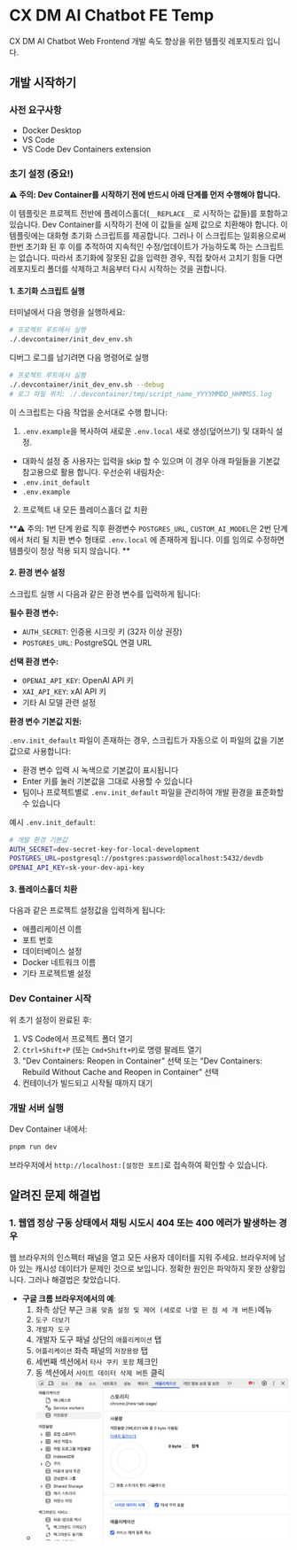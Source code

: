 # CX DM AI Chatbot FE Temp

CX DM AI Chatbot Web Frontend 개발 속도 향상을 위한 템플릿 레포지토리 입니다.

## 개발 시작하기

### 사전 요구사항

- Docker Desktop
- VS Code
- VS Code Dev Containers extension

### 초기 설정 (중요!)

**⚠️ 주의: Dev Container를 시작하기 전에 반드시 아래 단계를 먼저 수행해야 합니다.**

이 템플릿은 프로젝트 전반에 플레이스홀더(`__REPLACE__`로 시작하는 값들)를 포함하고 있습니다.
Dev Container를 시작하기 전에 이 값들을 실제 값으로 치환해야 합니다.
이 템플릿에는 대화형 초기화 스크립트를 제공합니다. 그러나 이 스크립트는 일회용으로써 한번 초기화 된 후 이를 추적하여 지속적인 수정/업데이트가 가능하도록 하는 스크립트는 없습니다. 따라서 초기화에 잘못된 값을 입력한 경우, 직접 찾아서 고치기 힘들 다면 레포지토리 폴더를 삭제하고 처음부터 다시 시작하는 것을 권합니다.

#### 1. 초기화 스크립트 실행

터미널에서 다음 명령을 실행하세요:

```bash
# 프로젝트 루트에서 실행
./.devcontainer/init_dev_env.sh
```

디버그 로그를 남기려면 다음 명령어로 실행

```bash
# 프로젝트 루트에서 실행
./.devcontainer/init_dev_env.sh --debug
# 로그 파일 위치: ./.devcontainer/tmp/script_name_YYYYMMDD_HHMMSS.log
```

이 스크립트는 다음 작업을 순서대로 수행 합니다:

1. `.env.example`을 복사하여 새로운 `.env.local` 새로 생성(덮어쓰기) 및 대화식 설정.

- 대화식 설정 중 사용자는 입력을 skip 할 수 있으며 이 경우 아래 파일들을 기본값 참고용으로 활용 합니다. 우선순위 내림차순:
- `.env.init_default`
- `.env.example`

2. 프로젝트 내 모든 플레이스홀더 값 치환

**⚠️ 주의: 1번 단계 완료 직후 환경변수 `POSTGRES_URL`, `CUSTOM_AI_MODEL`은 2번 단계에서 처리 될 치환 변수 형태로 `.env.local` 에 존재하게 됩니다. 이를 임의로 수정하면 템플릿이 정상 적용 되지 않습니다. **

#### 2. 환경 변수 설정

스크립트 실행 시 다음과 같은 환경 변수를 입력하게 됩니다:

**필수 환경 변수:**

- `AUTH_SECRET`: 인증용 시크릿 키 (32자 이상 권장)
- `POSTGRES_URL`: PostgreSQL 연결 URL

**선택 환경 변수:**

- `OPENAI_API_KEY`: OpenAI API 키
- `XAI_API_KEY`: xAI API 키
- 기타 AI 모델 관련 설정

**환경 변수 기본값 지원:**

`.env.init_default` 파일이 존재하는 경우, 스크립트가 자동으로 이 파일의 값을 기본값으로 사용합니다:

- 환경 변수 입력 시 녹색으로 기본값이 표시됩니다
- Enter 키를 눌러 기본값을 그대로 사용할 수 있습니다
- 팀이나 프로젝트별로 `.env.init_default` 파일을 관리하여 개발 환경을 표준화할 수 있습니다

예시 `.env.init_default`:

```bash
# 개발 환경 기본값
AUTH_SECRET=dev-secret-key-for-local-development
POSTGRES_URL=postgresql://postgres:password@localhost:5432/devdb
OPENAI_API_KEY=sk-your-dev-api-key
```

#### 3. 플레이스홀더 치환

다음과 같은 프로젝트 설정값을 입력하게 됩니다:

- 애플리케이션 이름
- 포트 번호
- 데이터베이스 설정
- Docker 네트워크 이름
- 기타 프로젝트별 설정

### Dev Container 시작

위 초기 설정이 완료된 후:

1. VS Code에서 프로젝트 폴더 열기
2. `Ctrl+Shift+P` (또는 `Cmd+Shift+P`)로 명령 팔레트 열기
3. "Dev Containers: Reopen in Container" 선택 또는 "Dev Containers: Rebuild Without Cache and Reopen in Container" 선택
4. 컨테이너가 빌드되고 시작될 때까지 대기

### 개발 서버 실행

Dev Container 내에서:

```bash
pnpm run dev
```

브라우저에서 `http://localhost:[설정한 포트]`로 접속하여 확인할 수 있습니다.

## 알려진 문제 해결법

### 1. 웹앱 정상 구동 상태에서 채팅 시도시 404 또는 400 에러가 발생하는 경우

웹 브라우저의 인스펙터 패널을 열고 모든 사용자 데이터를 지워 주세요.
브라우저에 남아 있는 캐시성 데이터가 문제인 것으로 보입니다. 정확한 원인은 파악하지 못한 상황입니다. 그러나 해결법은 찾았습니다.

- **구글 크롬 브라우저에서의 예**:
  1. 좌측 상단 부근 `크롬 맞춤 설정 및 제어 (세로로 나열 된 점 세 개 버튼)`메뉴
  2. `도구 더보기`
  3. `개발자 도구`
  4. 개발자 도구 패널 상단의 `애플리케이션` 탭
  5. `어플리케이션` 좌측 패널의 `저장용량` 탭
  6. 세번째 섹션에서 `타사 쿠키 포함` 체크인
  7. 동 섹션에서 `사이트 데이터 삭제 버튼` 클릭
  - ![MacOS 구글 크롭 브라우저에서 사이트 데이터 삭제 버튼의 위치](./documentation_assets/trouble_shoot_1.png)
